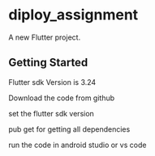 # diploy_assignment

A new Flutter project.

## Getting Started

Flutter sdk Version is 3.24 

Download the code from github 

set the flutter sdk version 

pub get for getting all dependencies

run the code in android studio or vs code 
